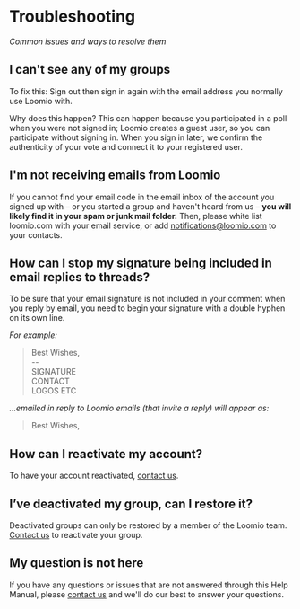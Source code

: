 # Troubleshooting
_Common issues and ways to resolve them_

## I can't see any of my groups
To fix this: Sign out then sign in again with the email address you normally use Loomio with.

Why does this happen? This can happen because you participated in a poll when you were not signed in; Loomio creates a guest user, so you can participate without signing in. When you sign in later, we confirm the authenticity of your vote and connect it to your registered user.

## I'm not receiving emails from Loomio
If you cannot find your email code in the email inbox of the account you signed up with – or you started a group and haven't heard from us – **you will likely find it in your spam or junk mail folder.** Then, please white list loomio.com with your email service, or add notifications@loomio.com to your contacts.

## How can I stop my signature being included in email replies to threads?

To be sure that your email signature is not included in your comment when you reply by email, you need to begin your signature with a double hyphen on its own line.

_For example:_

> Best Wishes,<br> \-\-<br>SIGNATURE<br>CONTACT<br>LOGOS ETC

_…emailed in reply to Loomio emails (that invite a reply) will appear as:_

> Best Wishes,

## How can I reactivate my account?
To have your account reactivated, [contact us](https://www.loomio.com/contact).

## I’ve deactivated my group, can I restore it?
Deactivated groups can only be restored by a member of the Loomio team. [Contact us](https://www.loomio.com/contact) to reactivate your group.

## My question is not here
If you have any questions or issues that are not answered through this Help Manual, please [contact us](https://www.loomio.com/contact) and we'll do our best to answer your questions.
